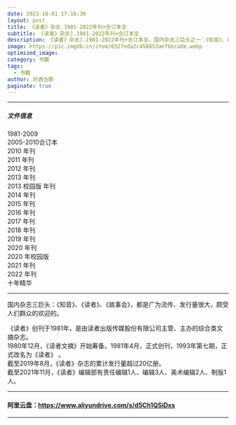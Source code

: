 ```yaml
---
date: 2023-10-01 17:16:36
layout: post
title: 《读者》杂志.1981-2022年刊+合订本全
subtitle: 《读者》杂志].1981-2022年刊+合订本全
description: 《读者》杂志].1981-2022年刊+合订本全。国内杂志三巨头之一：《知音》、《读者》、《故事会》，都是广为流传、发行量很大，颇受人们群众的欢迎的......
image: https://pic.imgdb.cn/item/6527eda2c458853aef6ecade.webp
optimized_image: 
category: 书籍
tags:
  - 书籍
author: 对酒当歌
paginate: true
---
```


---

##### 文件信息

1981-2009  
2005-2010合订本  
2010 年刊  
2011 年刊  
2012 年刊  
2013 年刊  
2013 校园版 年刊  
2014 年刊  
2015 年刊  
2016 年刊  
2017 年刊  
2018 年刊  
2019 年刊  
2020 年刊  
2020 年校园版  
2021 年刊  
2022 年刊  
十年精华  

---

国内杂志三巨头：《知音》、《读者》、《故事会》，都是广为流传、发行量很大，颇受人们群众的欢迎的。  

《读者》创刊于1981年，是由读者出版传媒股份有限公司主管、主办的综合类文摘杂志。  
1980年12月，《读者文摘》开始筹备。1981年4月，正式创刊，1993年第七期，正式改名为《读者》 。  
截至2019年8月，《读者》杂志的累计发行量超过20亿册。  
截至2021年11月，《读者》编辑部有责任编辑1人、编辑3人、美术编辑2人、制版1人。  

---

#### 阿里云盘：<https://www.aliyundrive.com/s/d5Ch1QSiDxs>

---
